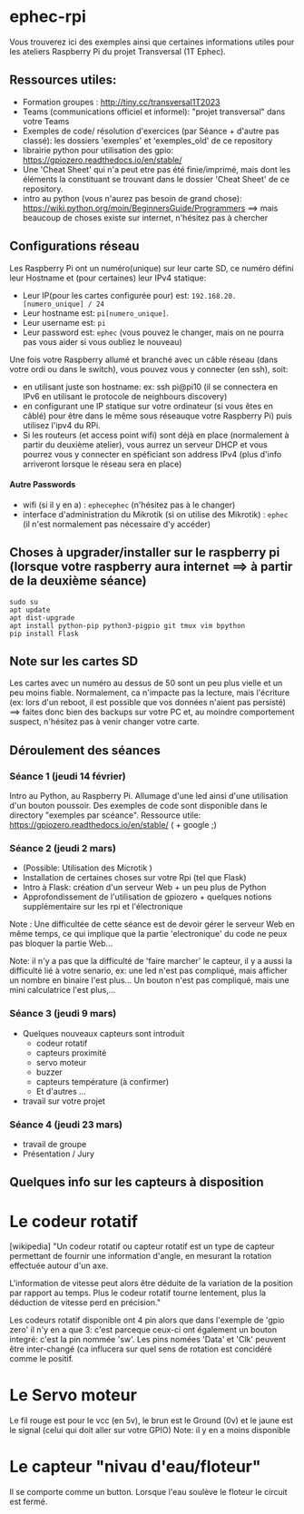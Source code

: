 # ephec-rpi

Vous trouverez ici des exemples ainsi que certaines informations utiles pour les ateliers Raspberry Pi du projet Transversal (1T Ephec).

## Ressources utiles:
- Formation groupes : http://tiny.cc/transversal1T2023
- Teams (communications officiel et informel): "projet transversal" dans votre Teams
- Exemples de code/ résolution d'exercices (par Séance + d'autre pas classé): les dossiers 'exemples' et 'exemples_old' de ce repository
- librairie python pour utilisation des gpio: https://gpiozero.readthedocs.io/en/stable/
- Une 'Cheat Sheet' qui n'a peut etre pas été finie/imprimé, mais dont les éléments la constituant se trouvant dans le dossier 'Cheat Sheet' de ce repository.
- intro au python (vous n'aurez pas besoin de grand chose): https://wiki.python.org/moin/BeginnersGuide/Programmers
==> mais beaucoup de choses existe sur internet, n'hésitez pas à chercher

## Configurations réseau
Les Raspberry Pi ont un numéro(unique) sur leur carte SD, ce numéro défini leur Hostname et (pour certaines) leur IPv4 statique:
* Leur IP(pour les cartes configurée pour) est: `192.168.20.[numero_unique] / 24`
* Leur hostname est: `pi[numero_unique]`.
* Leur username est: `pi`
* Leur password est: `ephec` (vous pouvez le changer, mais on ne pourra pas vous aider si vous oubliez le nouveau)

Une fois votre Raspberry allumé et branché avec un câble réseau (dans votre ordi ou dans le switch), vous pouvez vous y connecter (en ssh), soit:
* en utilisant juste son hostname: ex: ssh pi@pi10 (il se connectera en IPv6 en utilisant le protocole de neighbours discovery)
* en configurant une IP statique sur votre ordinateur (si vous êtes en câblé) pour être dans le même sous réseauque votre Raspberry Pi) puis utilisez l'ipv4 du RPi.
* Si les routeurs (et access point wifi) sont déjà en place (normalement à partir du deuxième atelier), vous aurrez un serveur DHCP et vous pourrez vous y connecter en spéficiant son address IPv4 (plus d'info arriveront lorsque le réseau sera en place)


#### Autre Passwords
* wifi (si il y en a) : `ephecephec` (n'hésitez pas à le changer)
* interface d'administration du Mikrotik (si on utilise des Mikrotik) : `ephec`  (il n'est normalement pas nécessaire d'y accéder)


## Choses à upgrader/installer sur le raspberry pi (lorsque votre raspberry aura internet ==> à partir de la deuxième séance)
```
sudo su
apt update
apt dist-upgrade
apt install python-pip python3-pigpio git tmux vim bpython
pip install Flask
```

## Note sur les cartes SD
Les cartes avec un numéro au dessus de 50 sont un peu plus vielle et un peu moins fiable.  Normalement, ca n'impacte pas la lecture, mais l'écriture (ex: lors d'un reboot, il est possible que vos données n'aient pas persisté) ==> faites donc bien des backups sur votre PC et, au moindre comportement suspect, n'hésitez pas à venir changer votre carte.


## Déroulement des séances
### Séance 1 (jeudi 14 février)
Intro au Python, au Raspberry Pi. Allumage d'une led ainsi d'une utilisation d'un bouton poussoir.
Des exemples de code sont disponible dans le directory "exemples par scéance".
Ressource utile: https://gpiozero.readthedocs.io/en/stable/ ( + google ;)

### Séance 2 (jeudi 2 mars)
* (Possible: Utilisation des Microtik )
* Installation de certaines choses sur votre Rpi (tel que Flask)
* Intro à Flask: création d'un serveur Web + un peu plus de Python
* Approfondissement de l'utilisation de gpiozero + quelques notions supplémentaire sur les rpi et l'électronique


Note : Une difficultée de cette séance est de devoir gérer le serveur Web en même temps, ce qui implique que la partie 'electronique' du code ne peux pas bloquer la partie Web...


Note: il n'y a pas que la difficulté de 'faire marcher' le capteur, il y a aussi la difficulté lié à votre senario, ex: une led n'est pas compliqué, mais afficher un nombre en binaire l'est plus... Un bouton n'est pas compliqué, mais une mini calculatrice l'est plus,... 

### Séance 3 (jeudi 9 mars)
* Quelques nouveaux capteurs sont introduit
    * codeur rotatif 
    * capteurs proximité 
    * servo moteur
    * buzzer 
    * capteurs température (à confirmer)
    * Et d'autres ...
* travail sur votre projet

### Séance 4 (jeudi 23 mars)
- travail de groupe
- Présentation / Jury


## Quelques info sur les capteurs à disposition
# Le codeur rotatif
[wikipedia] "Un codeur rotatif ou capteur rotatif est un type de capteur permettant de fournir une information d'angle, en mesurant la rotation effectuée autour d'un axe.

L'information de vitesse peut alors être déduite de la variation de la position par rapport au temps. Plus le codeur rotatif tourne lentement, plus la déduction de vitesse perd en précision."

Les codeurs rotatif disponible ont 4 pin alors que dans l'exemple de 'gpio zero' il n'y en a que 3: c'est parceque ceux-ci ont également un bouton integré: c'est la pin nommée 'sw'.  Les pins nomées 'Data' et 'Clk' peuvent être inter-changé (ca influcera sur quel sens de rotation est concidéré comme le positif.

# Le Servo moteur
Le fil rouge est pour le vcc (en 5v), le brun est le Ground (0v) et le jaune est le signal (celui qui doit aller sur votre GPIO)
Note: il y en a moins disponible

# Le capteur "nivau d'eau/floteur"
Il se comporte comme un button.  Lorsque l'eau soulève le floteur le circuit est fermé.

